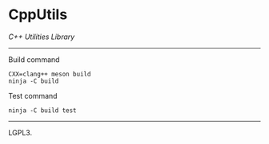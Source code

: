 # CppUtils

*C++ Utilities Library*

---

Build command
```console
CXX=clang++ meson build
ninja -C build
```

Test command
```console
ninja -C build test
```

---

LGPL3.
